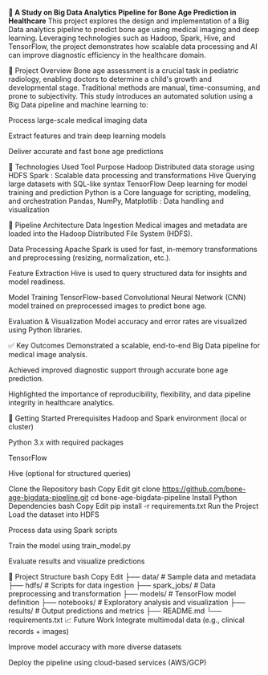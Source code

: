 **🦴 A Study on Big Data Analytics Pipeline for Bone Age Prediction in Healthcare**
This project explores the design and implementation of a Big Data analytics pipeline to predict bone age using medical imaging and deep learning. Leveraging technologies such as Hadoop, Spark, Hive, and TensorFlow, the project demonstrates how scalable data processing and AI can improve diagnostic efficiency in the healthcare domain.

📌 Project Overview
Bone age assessment is a crucial task in pediatric radiology, enabling doctors to determine a child's growth and developmental stage. Traditional methods are manual, time-consuming, and prone to subjectivity. This study introduces an automated solution using a Big Data pipeline and machine learning to:

Process large-scale medical imaging data

Extract features and train deep learning models

Deliver accurate and fast bone age predictions

🧠 Technologies Used
Tool	Purpose
Hadoop	Distributed data storage using HDFS
Spark	: Scalable data processing and transformations
Hive	Querying large datasets with SQL-like syntax
TensorFlow	Deep learning for model training and prediction
Python	is a Core language for scripting, modeling, and orchestration
Pandas, NumPy, Matplotlib	: Data handling and visualization

🔄 Pipeline Architecture
Data Ingestion
Medical images and metadata are loaded into the Hadoop Distributed File System (HDFS).

Data Processing
Apache Spark is used for fast, in-memory transformations and preprocessing (resizing, normalization, etc.).

Feature Extraction
Hive is used to query structured data for insights and model readiness.

Model Training
TensorFlow-based Convolutional Neural Network (CNN) model trained on preprocessed images to predict bone age.

Evaluation & Visualization
Model accuracy and error rates are visualized using Python libraries.

✅ Key Outcomes
Demonstrated a scalable, end-to-end Big Data pipeline for medical image analysis.

Achieved improved diagnostic support through accurate bone age prediction.

Highlighted the importance of reproducibility, flexibility, and data pipeline integrity in healthcare analytics.

🚀 Getting Started
Prerequisites
Hadoop and Spark environment (local or cluster)

Python 3.x with required packages

TensorFlow

Hive (optional for structured queries)

Clone the Repository
bash
Copy
Edit
git clone https://github.com/bone-age-bigdata-pipeline.git
cd bone-age-bigdata-pipeline
Install Python Dependencies
bash
Copy
Edit
pip install -r requirements.txt
Run the Project
Load the dataset into HDFS

Process data using Spark scripts

Train the model using train_model.py

Evaluate results and visualize predictions

📂 Project Structure
bash
Copy
Edit
├── data/                  # Sample data and metadata
├── hdfs/                  # Scripts for data ingestion
├── spark_jobs/            # Data preprocessing and transformation
├── models/                # TensorFlow model definition
├── notebooks/             # Exploratory analysis and visualization
├── results/               # Output predictions and metrics
├── README.md
└── requirements.txt
📈 Future Work
Integrate multimodal data (e.g., clinical records + images)

Improve model accuracy with more diverse datasets

Deploy the pipeline using cloud-based services (AWS/GCP)
